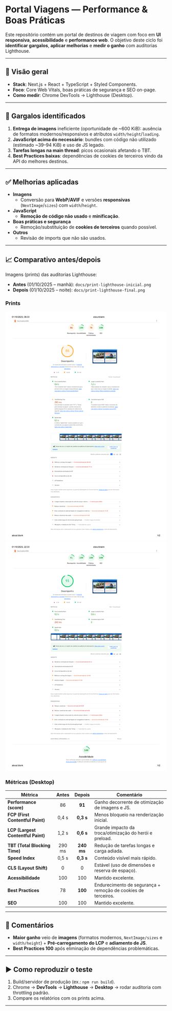 # Portal Viagens — Performance & Boas Práticas

Este repositório contém um portal de destinos de viagem com foco em **UI responsiva**, **acessibilidade** e **performance web**.
O objetivo deste ciclo foi **identificar gargalos**, **aplicar melhorias** e **medir o ganho** com auditorias Lighthouse.

---

## 📌 Visão geral

- **Stack**: Next.js + React + TypeScript + Styled Components.
- **Foco**: Core Web Vitals, boas práticas de segurança e SEO on-page.
- **Como medir**: Chrome DevTools → Lighthouse (Desktop).

---

## 🔎 Gargalos identificados

1. **Entrega de imagens** ineficiente (oportunidade de ~600 KiB): ausência de formatos modernos/responsivos e atributos `width/height`/`loading`.
2. **JavaScript acima do necessário**: bundles com código não utilizado (estimado ~39–94 KiB) e uso de JS legado.
3. **Tarefas longas na main thread**: picos ocasionais afetando o TBT.
4. **Best Practices baixas**: dependências de cookies de terceiros vindo da API do melhores destinos.
---

## ✅ Melhorias aplicadas

- **Imagens**
  - Conversão para **WebP/AVIF** e versões **responsivas** (`NextImage`/`sizes`) com `width`/`height`.
- **JavaScript**
  - **Remoção de código não usado** e **minificação**.
- **Boas práticas e segurança**
  - Remoção/substituição de **cookies de terceiros** quando possível.
- **Outros**
  - Revisão de imports que não são usados.

---

## 📈 Comparativo antes/depois

Imagens (prints) das auditorias Lighthouse:

- **Antes** (01/10/2025 – manhã):
  `docs/print-lighthouse-inicial.png`
- **Depois** (01/10/2025 – noite):
  `docs/print-lighthouse-final.png`

### Prints

![Lighthouse - Antes](docs/print-lighthouse-inicial.png)
![Lighthouse - Depois](docs/print-lighthouse-final.png)

### Métricas (Desktop)

| Métrica                          | Antes | Depois | Comentário |
|----------------------------------|:-----:|:------:|------------|
| **Performance (score)**          |  86   |  **91** | Ganho decorrente de otimização de imagens e JS. |
| **FCP (First Contentful Paint)** | 0,4 s | **0,3 s** | Menos bloqueio na renderização inicial. |
| **LCP (Largest Contentful Paint)** | 1,2 s | **0,6 s** | Grande impacto da troca/otimização do herói e preload. |
| **TBT (Total Blocking Time)**    | 290 ms | **240 ms** | Redução de tarefas longas e carga adiada. |
| **Speed Index**                  | 0,5 s | **0,3 s** | Conteúdo visível mais rápido. |
| **CLS (Layout Shift)**           | 0     | 0      | Estável (uso de dimensões e reserva de espaço). |
| **Acessibilidade**               | 100   | 100    | Mantido excelente. |
| **Best Practices**               |  78   | **100** | Endurecimento de segurança + remoção de cookies de terceiros. |
| **SEO**                          | 100   | 100    | Mantido excelente. |

---

## 💬 Comentários

- **Maior ganho** veio de **imagens** (formatos modernos, `NextImage/sizes` e `width/height`) + **Pré-carregamento do LCP** e **adiamento de JS**.
- **Best Practices 100** após eliminação de dependências problemáticas.
---

## ▶️ Como reproduzir o teste

1. Build/servidor de produção (ex.: `npm run build`).
2. Chrome → **DevTools** → **Lighthouse** → **Desktop** → rodar auditoria com throttling padrão.
3. Compare os relatórios com os prints acima.

---
